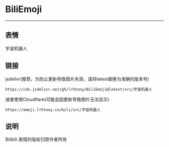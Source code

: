# BiliEmoji
---
## 表情
宇宙机器人
## 链接
jsdelivr(推荐，为防止更新导致图片失效，请将latest替换为准确的版本号)
```
https://cdn.jsdelivr.net/gh/lrhtony/BiliEmoji@latest/src/宇宙机器人
```
或者使用Cloudflare(可能会因更新导致图片无法显示)
```
https://emoji.lrhtony.cn/bili/src/宇宙机器人
```
## 说明
Bilibili 表情的版权归原作者所有
